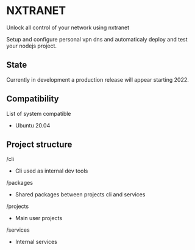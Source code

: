 # NXTRANET

Unlock all control of your network using nxtranet

Setup and configure personal vpn dns and automaticaly deploy and test your nodejs project.

## State

Currently in development a production release will appear starting 2022.

## Compatibility

List of system compatible
- Ubuntu 20.04

## Project structure

/cli
  - Cli used as internal dev tools

/packages
  - Shared packages between projects cli and services

/projects
  - Main user projects

/services
  - Internal services

